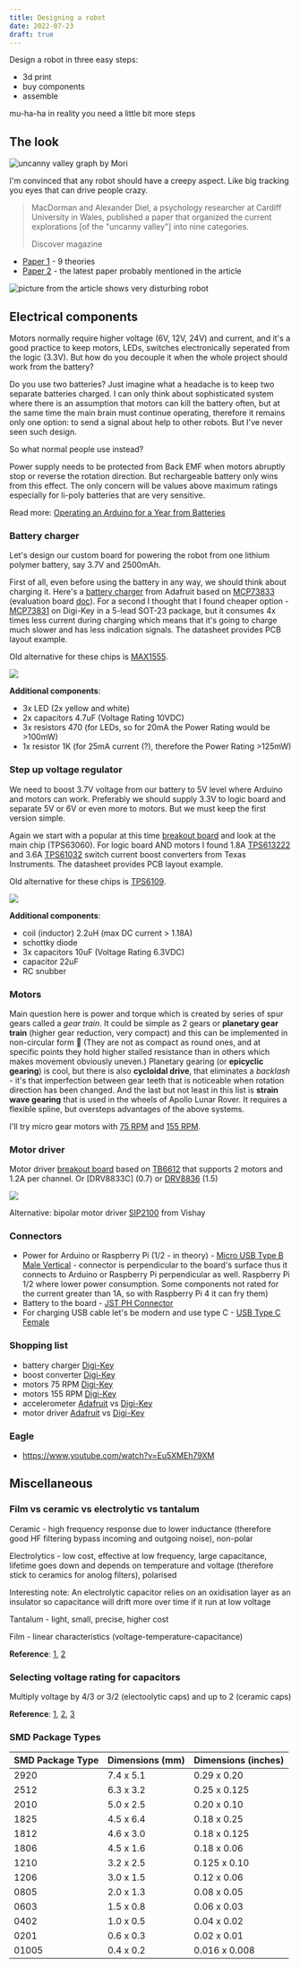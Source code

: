 ```yaml
---
title: Designing a robot
date: 2022-07-23
draft: true
---
```


Design a robot in three easy steps:

- 3d print
- buy components
- assemble

mu-ha-ha in reality you need a little bit more steps

## The look

![uncanny valley graph by Mori](./uncanny-valley-1.jpg)

I'm convinced that any robot should have a creepy aspect. Like big tracking you eyes that can drive people crazy.

> MacDorman and Alexander Diel, a psychology researcher at Cardiff University in Wales, published a paper that organized the current explorations [of the "uncanny valley"] into nine categories.
>
> Discover magazine

- [Paper 1](https://www.semanticscholar.org/paper/Creepy-cats-and-strange-high-houses%3A-Support-for-in-Diel-Macdorman/da9f0e4fdd00d32c58d44308f312b487563dd52c) - 9 theories
- [Paper 2](https://www.researchgate.net/publication/353373476_A_Meta-analysis_of_the_Uncanny_Valley%27s_Independent_and_Dependent_Variables) - the latest paper probably mentioned in the article


![picture from the article shows very disturbing robot](./uncanny-valley-2.jpg)


## Electrical components

Motors normally require higher voltage (6V, 12V, 24V) and current, and it's a good practice to keep motors, LEDs, switches electronically seperated from the logic (3.3V). But how do you decouple it when the whole project should work from the battery? 

Do you use two batteries? Just imagine what a headache is to keep two separate batteries charged. I can only think about sophisticated system where there is an assumption that motors can kill the battery often, but at the same time the main brain must continue operating, therefore it remains only one option: to send a signal about help to other robots. But I've never seen such design.

So what normal people use instead? 

Power supply needs to be protected from Back EMF when motors abruptly stop or reverse the rotation direction. But rechargeable battery only wins from this effect. The only concern will be values above maximum ratings especially for li-poly batteries that are very sensitive.

Read more: [Operating an Arduino for a Year from Batteries](https://analysisnorth.com/articles/arduino-for-a-year.html)


### Battery charger

Let's design our custom board for powering the robot from one lithium polymer battery, say 3.7V and 2500mAh.

First of all, even before using the battery in any way, we should think about charging it. Here's a [battery charger](https://www.adafruit.com/product/259) from Adafruit based on [MCP73833](https://cdn.sparkfun.com/assets/b/a/7/6/8/MCP73833Datasheet.pdf) (evaluation board [doc](https://ww1.microchip.com/downloads/en/DeviceDoc/51626a.pdf)). For a second I thought that I found cheaper option - [MCP73831](https://ww1.microchip.com/downloads/en/DeviceDoc/MCP73831-Family-Data-Sheet-DS20001984H.pdf) on Digi-Key in a 5-lead SOT-23 package, but it consumes 4x times less current during charging which means that it's going to charge much slower and has less indication signals. The datasheet provides PCB layout example.

Old alternative for these chips is [MAX1555](https://datasheets.maximintegrated.com/en/ds/MAX1551-MAX1555.pdf).

![](./battery-charger-typical-application.png)

**Additional components**: 

- 3x LED (2x yellow and white)
- 2x capacitors 4.7uF (Voltage Rating 10VDC)
- 3x resistors 470 (for LEDs, so for 20mA the Power Rating would be >100mW)
- 1x resistor 1K (for 25mA current (?), therefore the Power Rating >125mW)


### Step up voltage regulator

We need to boost 3.7V voltage from our battery to 5V level where Arduino and motors can work. Preferably we should supply 3.3V to logic board and separate 5V or 6V or even more to motors. But we must keep the first version simple.

Again we start with a popular at this time [breakout board](https://www.adafruit.com/product/2190) and look at the main chip (TPS63060). For logic board AND motors I found 1.8A [TPS613222](https://www.ti.com/general/docs/suppproductinfo.tsp?distId=10&gotoUrl=http%253A%252F%252Fwww.ti.com%252Flit%252Fgpn%252Ftps61322) and 3.6A [TPS61032](https://www.ti.com/general/docs/suppproductinfo.tsp?distId=10&gotoUrl=https%3A%2F%2Fwww.ti.com%2Flit%2Fgpn%2Ftps61030) switch current boost converters from Texas Instruments. The datasheet provides PCB layout example.

Old alternative for these chips is [TPS6109](https://www.ti.com/lit/ds/symlink/tps61090.pdf?ts=1666623681120&ref_url=https%253A%252F%252Fwww.ti.com%252Fproduct%252FTPS61090).

![](./voltage-regulator-typical-application.png)

**Additional components**: 

- coil (inductor) 2.2uH (max DC current > 1.18A)
- schottky diode
- 3x capacitors 10uF (Voltage Rating 6.3VDC)
- capacitor 22uF
- RC snubber


### Motors

Main question here is power and torque which is created by series of spur gears called a _gear train_. It could be simple as 2 gears or **planetary gear train** (higher gear reduction, very compact) and this can be implemented in non-circular form 🤤 (They are not as compact as round ones, and at specific points they hold higher stalled resistance than in others which makes movement obviously uneven.) Planetary gearing (or **epicyclic gearing**) is cool, but there is also **cycloidal drive**, that eliminates a _backlash_ - it's that imperfection between gear teeth that is noticeable when rotation direction has been changed. And the last but not least in this list is **strain wave gearing** that is used in the wheels of Apollo Lunar Rover. It requires a flexible spline, but oversteps advantages of the above systems.

I'll try micro gear motors with [75 RPM](https://www.digikey.com/en/products/detail/pimoroni-ltd/COM0806/6873670) and [155 RPM](https://www.digikey.com/en/products/detail/dfrobot/FIT0483/7087160).


### Motor driver

Motor driver [breakout board](https://www.adafruit.com/product/2448) based on [TB6612](https://cdn-shop.adafruit.com/datasheets/TB6612FNG_datasheet_en_20121101.pdf) that supports 2 motors and 1.2A per channel. Or [DRV8833C] (0.7) or [DRV8836](https://www.ti.com/general/docs/suppproductinfo.tsp?distId=10&gotoUrl=https%3A%2F%2Fwww.ti.com%2Flit%2Fgpn%2Fdrv8836) (1.5)


![](./h-bridge-typical-application.png)

Alternative: bipolar motor driver [SIP2100](https://www.vishay.com/docs/63949/sip2100.pdf) from Vishay


### Connectors

- Power for Arduino or Raspberry Pi (1/2 - in theory) - [Micro USB Type B Male Vertical](https://www.digikey.com/en/products/detail/gct/USB3150-30-130-A/9859649) - connector is perpendicular to the board's surface thus it connects to Arduino or Raspberry Pi perpendicular as well. Raspberry Pi 1/2 where lower power consumption. Some components not rated for the current greater than 1A, so with Raspberry Pi 4 it can fry them)
- Battery to the board - [JST PH Connector](https://www.digikey.com/en/products/detail/jst-sales-america-inc/S2B-PH-K-S-LF-SN/926626)
- For charging USB cable let's be modern and use type C - [USB Type C Female](https://www.digikey.com/en/products/detail/adam-tech/USB-C31-S-VT-CS4-BK-PP-T-R/9832222)


### Shopping list

- battery charger [Digi-Key](https://www.digikey.com/en/products/detail/microchip-technology/MCP73833T-AMI-MF/1223181)
- boost converter [Digi-Key](https://www.digikey.com/en/products/detail/texas-instruments/TPS61032PWPR/550687)
- motors 75 RPM [Digi-Key](https://www.digikey.com/en/products/detail/pimoroni-ltd/COM0806/6873670)
- motors 155 RPM [Digi-Key](https://www.digikey.com/en/products/detail/dfrobot/FIT0483/7087160)
- accelerometer [Adafruit](https://www.adafruit.com/product/2019) vs [Digi-Key](https://www.digikey.com/en/products/detail/stmicroelectronics/IIS328DQTR/5268013)
- motor driver [Adafruit](https://www.adafruit.com/product/2448) vs [Digi-Key](https://www.digikey.com/en/products/detail/vishay-siliconix/SIP2100DY-T1-GE3/5086514)


### Eagle

- https://www.youtube.com/watch?v=Eu5XMEh79XM


## Miscellaneous

### Film vs ceramic vs electrolytic vs tantalum

Ceramic - high frequency response due to lower inductance (therefore good HF filtering bypass incoming and outgoing noise), non-polar

Electrolytics - low cost, effective at low frequency, large capacitance, lifetime goes down and depends on temperature and voltage (therefore stick to ceramics for anolog filters), polarised

Interesting note:  An electrolytic capacitor relies on an oxidisation layer as an insulator so capacitance will drift more over time if it run at low voltage

Tantalum - light, small, precise, higher cost

Film - linear characteristics (voltage-temperature-capacitance)

**Reference**: [1](https://electronics.stackexchange.com/questions/232631/ceramic-caps-vs-electrolytic-what-are-the-tangible-differences-in-use), [2](https://electronics.stackexchange.com/questions/69919/ceramic-vs-film-capacitor-which-one-is-preferred-in-audio-circuits)

### Selecting voltage rating for capacitors

Multiply voltage by 4/3 or 3/2 (electoolytic caps) and up to 2 (ceramic caps)

**Reference**: [1](https://electronics.stackexchange.com/questions/15700/selecting-voltage-rating-for-capacitors), [2](http://www.learningaboutelectronics.com/Articles/What-does-the-voltage-rating-on-a-capacitor-mean), [3](https://resources.pcb.cadence.com/blog/2022-ceramic-capacitor-voltage-ratings-here-is-what-you-need-to-know)

### SMD Package Types

SMD Package Type | Dimensions (mm) | Dimensions (inches)
-----|-----------|-------------
2920 | 7.4 x 5.1 | 0.29 x 0.20
2512 | 6.3 x 3.2 | 0.25 x 0.125
2010 | 5.0 x 2.5 | 0.20 x 0.10
1825 | 4.5 x 6.4 | 0.18 x 0.25
1812 | 4.6 x 3.0 | 0.18 x 0.125
1806 | 4.5 x 1.6 | 0.18 x 0.06
1210 | 3.2 x 2.5 | 0.125 x 0.10
1206 | 3.0 x 1.5 | 0.12 x 0.06
0805 | 2.0 x 1.3 | 0.08 x 0.05
0603 | 1.5 x 0.8 | 0.06 x 0.03
0402 | 1.0 x 0.5 | 0.04 x 0.02
0201 | 0.6 x 0.3 | 0.02 x 0.01
01005 | 0.4 x 0.2 | 0.016 x 0.008
